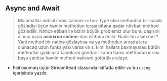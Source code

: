 
## Async and Await
> Məlumatlar ardıcıl icrası zamanı `return` type olan methodlar bir cavab gözlədiyi üçün həmin methodun icrası bitənə qədər növbəti method gözlədilir. Nəticə etibarı ilə bizim böyük problemiz olur bunu qaşısını almaq üçün  **asinxron sistem**-dən istifadə edilir. Nədir bu asinxron ? Yəni method bir nəticə gözləyirsə və ya methodun arxada icra olunacaq uzun funksiyası varsa və s.  kimi hallara baxmayaraq bütün methodlar gəlib icra tələblərni göndərir sonra hansı methodun icrası başa çatıbsa həmin method nəticəni götürüb aralaşır.
- Fail oxumaq üçün StreamRead classında istifadə edilir və bu `using`  içərisində yazılır.
